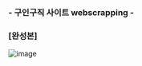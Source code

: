 ### - 구인구직 사이트 webscrapping -

### [완성본]
![image](https://github.com/user-attachments/assets/30a3f553-13da-4a48-94ab-6fbfc20aa3f0)

